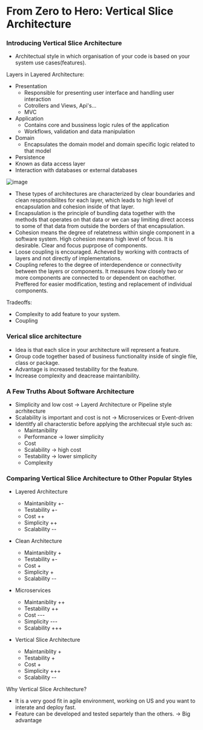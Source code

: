 # From Zero to Hero: Vertical Slice Architecture

### Introducing Vertical Slice Architecture
- Architectual style in which organisation of your code is based on your system use cases(features).

Layers in Layered Architecture:
- Presentation
  - Responsible for presenting user interface and handling user interaction
  - Cotrollers and Views, Api's...
  - MVC
- Application
  - Contains core and bussiness logic rules of the application
  - Workflows, validation and data manipulation
- Domain
  - Encapsulates the domain model and domain specific logic related to that model
- Persistence
 - Known as data access layer
 - Interaction with databases or external databases

![image](https://github.com/user-attachments/assets/6ed8637d-f6eb-4db9-99cc-dae5161a9beb)

- These types of architectures are characterized by clear boundaries and clean responsibilites for each layer, which leads to high level of encapsulation and cohesion inside of that layer.
- Encapsulation is the principle of bundling data together with the methods that operates on that data or we can say limiting direct access to some of that data from outside the borders of that encapsulation.
- Cohesion means the degree of relatetness within single component in a software system. High cohesion means high level of focus. It is desirable. Clear and focus puprpose of components.
- Loose coupling is encouraged. Acheved by working with contracts of layers and not directly of implementations.
- Coupling referes to the degree of interdependence or connectivity between the layers or components. It measures how closely two or more components are connected to or dependent on eachother. Preffered for easier modification, testing and replacement of individual components.

Tradeoffs:
- Complexity to add feature to your system.
- Coupling

### Verical slice architecture
- Idea is that each slice in your architecture will represent a feature.
- Group code together based of business functionality inside of single file, class or package.
- Advantage is increased testability for the feature.
- Increase complexity and deacrease maintanibility.

### A Few Truths About Software Architecture
- Simplicity and low cost -> Layerd Architecture or Pipeline style acrhitecture
- Scalability is important and cost is not -> Microservices or Event-driven
- Identitfy all characterstic before applying the architecual style such as: 
  - Maintanibility
  - Performance -> lower simplicity
  - Cost
  - Scalability -> high cost
  - Testability -> lower simplicity
  - Complexity

### Comparing Vertical Slice Architecture to Other Popular Styles
- Layered Architecture
  - Maintaniblity +-
  - Testability   +-
  - Cost          ++
  - Simplicity    ++
  - Scalability   --

- Clean Architecture
  - Maintaniblity +
  - Testability   +-
  - Cost          +
  - Simplicity    +
  - Scalability   --

- Microservices
  - Maintaniblity ++
  - Testability   ++
  - Cost          ---
  - Simplicity    ---
  - Scalability   +++

- Vertical Slice Architecture
  - Maintaniblity +
  - Testability   +
  - Cost          +
  - Simplicity    +++
  - Scalability   --

Why Vertical Slice Architecture?
- It is a very good fit in agile environment, working on US and you want to interate and deploy fast.
- Feature can be developed and tested separtely than the others. -> Big advantage
